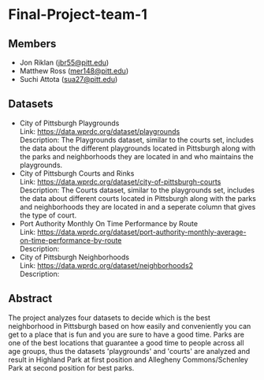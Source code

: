 # Final-Project-team-1
## Members
* Jon Riklan  (jbr55@pitt.edu)
* Matthew Ross (mer148@pitt.edu) 
* Suchi Attota (sua27@pitt.edu)
## Datasets
* City of Pittsburgh Playgrounds  
Link: https://data.wprdc.org/dataset/playgrounds  
Description: The Playgrounds dataset, similar to the courts set, includes the data about the different playgrounds located in Pittsburgh along with the parks and neighborhoods they are located in and who maintains the playgrounds.  
* City of Pittsburgh Courts and Rinks  
Link: https://data.wprdc.org/dataset/city-of-pittsburgh-courts  
Description: The Courts dataset, similar to the playgrounds set, includes the data about different courts located in Pittsburgh along with the parks and neighborhoods they are located in and a seperate column that gives the type of court.  
* Port Authority Monthly On Time Performance by Route  
Link: https://data.wprdc.org/dataset/port-authority-monthly-average-on-time-performance-by-route  
Description:
* City of Pittsburgh Neighborhoods  
Link: https://data.wprdc.org/dataset/neighborhoods2  
Description:
## Abstract
The project analyzes four datasets to decide which is the best neighborhood in Pittsburgh based on how easily and conveniently you can get to a place that is fun and you are sure to have a good time. Parks are one of the best locations that guarantee a good time to people across all age groups, thus the datasets 'playgrounds' and 'courts' are analyzed and result in Highland Park at first position and Allegheny Commons/Schenley Park at second position for best parks.
